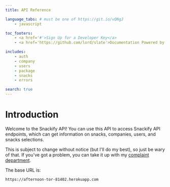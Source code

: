 ```yaml
---
title: API Reference

language_tabs: # must be one of https://git.io/vQNgJ
    - javascript

toc_footers:
    - <a href='#'>Sign Up for a Developer Key</a>
    - <a href='https://github.com/lord/slate'>Documentation Powered by Slate</a>

includes:
    - auth
    - company
    - users
    - package
    - snacks
    - errors

search: true
---
```


# Introduction

Welcome to the Snackify API! You can use this API to access Snackify API endpoints, which can get information on snacks, companies, users, and snacks selections.

This is subject to change without notice (but I'll do my best), so just be wary of that. If you've got a problem, you can take it up with my [complaint department](http://static.dudeiwantthat.com/img/gear/office/the-complaint-department-28718.jpg).

The base URL is:

`https://afternoon-tor-81402.herokuapp.com`

